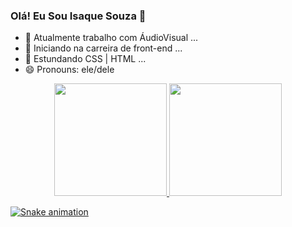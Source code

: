 ### Olá! Eu Sou Isaque Souza 👋

- 🔭 Atualmente trabalho com ÁudioVisual ...
- 🌱 Iniciando na carreira de front-end ...
- 💬 Estundando CSS | HTML ...
- 😄 Pronouns: ele/dele

<div align="center">
  <a href="https://github.com/isaquessouza">
  <img height="180em" src="https://github-readme-stats.vercel.app/api?username=isaquessouza&show_icons=true&theme=dark&include_all_commits=true&count_private=true"/>
  <img height="180em" src="https://github-readme-stats.vercel.app/api/top-langs/?username=isaquessouza&layout=compact&langs_count=7&theme=dark"/>
  </div>
  
  ![Snake animation](https://github.com/isaquessouza/isaquessouza/blob/output/github-contribution-grid-snake.svg)
  
